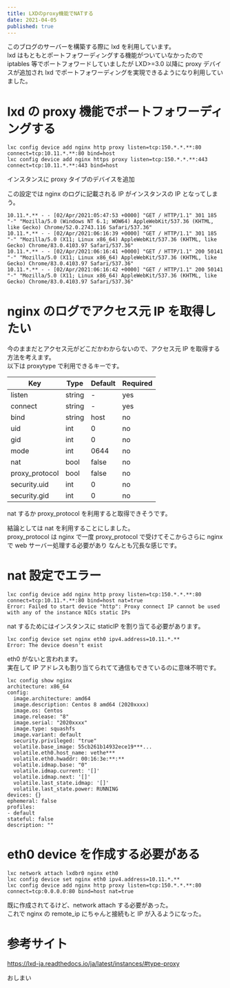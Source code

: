 ```yaml
---
title: LXDのproxy機能でNATする
date: 2021-04-05
published: true
---
```


このブログのサーバーを構築する際に lxd を利用しています。  
lxd はもともとポートフォワーディングする機能がついていなかったので iptables 等でポートフォワードしていましたが
LXD>=3.0 以降に proxy デバイスが追加され lxd でポートフォワーディングを実現できるようになり利用していました。

# lxd の proxy 機能でポートフォワーディングする

```shell
lxc config device add nginx http proxy listen=tcp:150.*.*.**:80 connect=tcp:10.11.*.**:80 bind=host
lxc config device add nginx https proxy listen=tcp:150.*.*.**:443 connect=tcp:10.11.*.**:443 bind=host
```

インスタンスに proxy タイプのデバイスを追加

この設定では nginx のログに記載される IP がインスタンスの IP となってしまう。

```
10.11.*.** - - [02/Apr/2021:05:47:53 +0000] "GET / HTTP/1.1" 301 185 "-" "Mozilla/5.0 (Windows NT 6.1; WOW64) AppleWebKit/537.36 (KHTML, like Gecko) Chrome/52.0.2743.116 Safari/537.36"
10.11.*.** - - [02/Apr/2021:06:16:39 +0000] "GET / HTTP/1.1" 301 185 "-" "Mozilla/5.0 (X11; Linux x86_64) AppleWebKit/537.36 (KHTML, like Gecko) Chrome/83.0.4103.97 Safari/537.36"
10.11.*.** - - [02/Apr/2021:06:16:41 +0000] "GET / HTTP/1.1" 200 50141 "-" "Mozilla/5.0 (X11; Linux x86_64) AppleWebKit/537.36 (KHTML, like Gecko) Chrome/83.0.4103.97 Safari/537.36"
10.11.*.** - - [02/Apr/2021:06:16:42 +0000] "GET / HTTP/1.1" 200 50141 "-" "Mozilla/5.0 (X11; Linux x86_64) AppleWebKit/537.36 (KHTML, like Gecko) Chrome/83.0.4103.97 Safari/537.36"
```

# nginx のログでアクセス元 IP を取得したい

今のままだとアクセス元がどこだかわからないので、アクセス元 IP を取得する方法を考えます。  
以下は proxytype で利用できるキーです。

| Key            | Type   | Default | Required |
| -------------- | ------ | ------- | -------- |
| listen         | string | -       | yes      |
| connect        | string | -       | yes      |
| bind           | string | host    | no       |
| uid            | int    | 0       | no       |
| gid            | int    | 0       | no       |
| mode           | int    | 0644    | no       |
| nat            | bool   | false   | no       |
| proxy_protocol | bool   | false   | no       |
| security.uid   | int    | 0       | no       |
| security.gid   | int    | 0       | no       |

nat するか proxy_protocol を利用すると取得できそうです。

結論としては nat を利用することにしました。  
proxy_protocol は nginx で一度 proxy_protocol で受けてそこからさらに nginx で web サーバー処理する必要があり
なんとも冗長な感じです。

# nat 設定でエラー

```shell
lxc config device add nginx http proxy listen=tcp:150.*.*.**:80 connect=tcp:10.11.*.**:80 bind=host nat=true
Error: Failed to start device "http": Proxy connect IP cannot be used with any of the instance NICs static IPs
```

nat するためにはインスタンスに staticIP を割り当てる必要があります。

```shell
lxc config device set nginx eth0 ipv4.address=10.11.*.**
Error: The device doesn't exist
```

eth0 がないと言われます。  
実在して IP アドレスも割り当てられてて通信もできているのに意味不明です。

```shell
lxc config show nginx
architecture: x86_64
config:
  image.architecture: amd64
  image.description: Centos 8 amd64 (2020xxxx)
  image.os: Centos
  image.release: "8"
  image.serial: "2020xxxx"
  image.type: squashfs
  image.variant: default
  security.privileged: "true"
  volatile.base_image: 55cb261b14932ece19***...
  volatile.eth0.host_name: vethe***
  volatile.eth0.hwaddr: 00:16:3e:**:**
  volatile.idmap.base: "0"
  volatile.idmap.current: '[]'
  volatile.idmap.next: '[]'
  volatile.last_state.idmap: '[]'
  volatile.last_state.power: RUNNING
devices: {}
ephemeral: false
profiles:
- default
stateful: false
description: ""
```

# eth0 device を作成する必要がある

```shell
lxc network attach lxdbr0 nginx eth0
lxc config device set nginx eth0 ipv4.address=10.11.*.**
lxc config device add nginx http proxy listen=tcp:150.*.*.**:80 connect=tcp:0.0.0.0:80 bind=host nat=true
```

既に作成されてるけど、network attach する必要があった。  
これで nginx の remote_ip にちゃんと接続もと IP が入るようになった。

# 参考サイト

https://lxd-ja.readthedocs.io/ja/latest/instances/#type-proxy

おしまい
